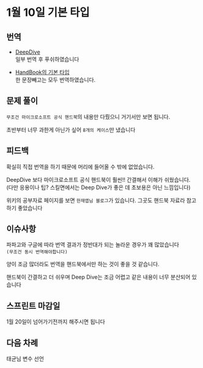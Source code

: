 # 1월 10일 기본 타입

## 번역
- [DeepDive](https://typescript-study.gitbooks.io/typescript-deep-dive-korea)  
일부 번역 후 푸쉬하였습니다

- [HandBook의 기본 타입](https://typescript-study.gitbooks.io/typescript-handbook-korea/pages/Basic%20Types.html)  
한 문장빼고는 모두 번역하였습니다.

## 문제 풀이
`무조건 마이크로소프트 공식 핸드북`의 내용만 다뤘으니 거기서만 보면 됩니다.

초반부터 너무 과한게 아닌가 싶어 `8개의 케이스`만 냈습니다

## 피드백
확실히 직접 번역을 하기 때문에 머리에 들어올 수 밖에 없었습니다.

DeepDive 보다 마이크로소프트 공식 핸드북이 훨씬!! 간결해서 이해가 쉬웠습니다.  
(다만 응용이나 팁? 스킬면에서는 Deep Dive가 좋은 데 초보용은 아닌 느낌입니다)

위키의 공부자료 페이지를 보면 `한재엽님 블로그`가 있습니다. 그곳도 핸드북 자료라 참고하기 좋았습니다

## 이슈사항

파파고와 구글에 따라 번역 결과가 정반대가 되는 놀라운 경우가 꽤 많았습니다  
`(무조건 동시 번역해야합니다)`

양이 조금 많더라도 번역을 핸드북에서만 하는 것이 좋을 것 같습니다.

핸드북이 간결하고 더 쉬우며 Deep Dive는 조금 어렵고 같은 내용이 너무 분산되어 있습니다

## 스프린트 마감일
1월 20일이 넘어가기전까지 해주시면 됩니다

## 다음 차례

태균님 변수 선언
